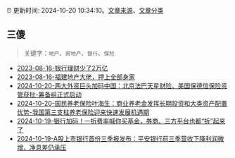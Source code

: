 :alarm_clock: 更新时间: 2024-10-20 10:34:10。[文章来源](/README.md)、[文章分类](/TAGS.md)

## 三傻


> 关键字：`地产`、`房地产`、`银行`、`保险`



- [2023-08-16-银行理财少了2万亿](https://www.aicaijing.com.cn/article/18565) 
- [2023-08-16-福建地产大佬，押上全部身家](https://www.aicaijing.com.cn/article/18567) 
- [2024-10-20-两大外资巨头加码中国：北京法巴天星财险、美国保德信保险资管获批-筹备组正式启动](https://www.cls.cn/detail/1831061) 
- [2024-10-20-国民养老保险叶海生：商业养老金发挥长期投资和大类资产配置优势-我国第三支柱养老保险迎来快速发展机遇期](https://www.cls.cn/detail/1831060) 
- [2024-10-19-银行加码！一折费率喊你买基金，券商、三方平台也都“折”起来了](https://www.cls.cn/detail/1830748) 
- [2024-10-19-A股上市银行首份三季报发布：平安银行前三季营收下降利润微增，净息差仍承压](https://www.cls.cn/detail/1830746) 
